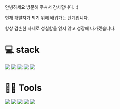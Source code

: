 
안녕하세요 
방문해 주셔서 감사합니다. :)

현재 개발자가 되기 위해 배워가는 단계입니다.

항상 겸손한 자세로 성실함을 잃지 않고 성장해 나가겠습니다.


# 💻 stack

![](https://img.shields.io/badge/Javascript-F7DF1E?style=flat-square&logo=JavaScript&logoColor=black)
<img src="https://img.shields.io/badge/Java-007396?style=flat-square&logo=Java&logoColor=white"/>
![](https://img.shields.io/badge/SpringBoot-6DB33F?style=flat-square&logo=SpringBoot&logoColor=black)
<img src="https://img.shields.io/badge/MySQL-4479A1?style=flat-square&logo=MySQL&logoColor=white"/> 
<img src="https://img.shields.io/badge/PostgreSQL-4169E1?style=flat-square&logo=PostgreSQL&logoColor=black"/> 
# 💪🏼 Tools 
 <img src="https://img.shields.io/badge/Visual Studio Code-007ACC?style=flat-square&logo=Visual Studio Code&logoColor=white"/>  <img src="https://img.shields.io/badge/GitHub-181717?style=flat-square&logo=GitHub&logoColor=white"/>   <img src="https://img.shields.io/badge/Eclipse IDE-2C2255?style=flat-square&logo=Eclipse IDE&logoColor=white"/>  <img src="https://img.shields.io/badge/Vim-019733?style=flat-square&logo=Vim&logoColor=white"/>   <img src="https://img.shields.io/badge/IntelliJ IDEA-000000?style=flat-square&logo=IntelliJ IDEA&logoColor=white"/> 

